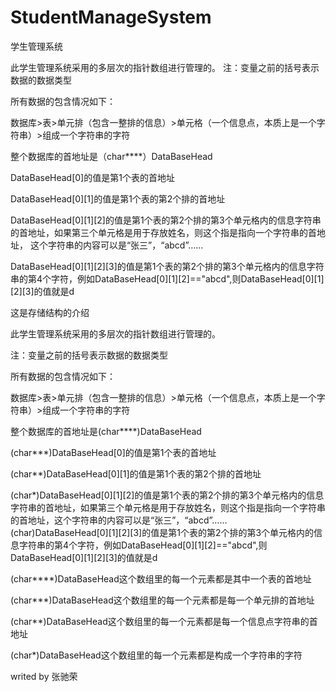 # StudentManageSystem
学生管理系统

此学生管理系统采用的多层次的指针数组进行管理的。
注：变量之前的括号表示数据的数据类型

所有数据的包含情况如下：

数据库>表>单元排（包含一整排的信息）>单元格（一个信息点，本质上是一个字符串）>组成一个字符串的字符

整个数据库的首地址是（char****）DataBaseHead

DataBaseHead[0]的值是第1个表的首地址

DataBaseHead[0][1]的值是第1个表的第2个排的首地址

DataBaseHead[0][1][2]的值是第1个表的第2个排的第3个单元格内的信息字符串的首地址，如果第三个单元格是用于存放姓名，则这个指是指向一个字符串的首地址，
这个字符串的内容可以是“张三”，“abcd”……

DataBaseHead[0][1][2][3]的值是第1个表的第2个排的第3个单元格内的信息字符串的第4个字符，例如DataBaseHead[0][1][2]=="abcd",则DataBaseHead[0][1][2][3]的值就是d

这是存储结构的介绍

此学生管理系统采用的多层次的指针数组进行管理的。

注：变量之前的括号表示数据的数据类型

所有数据的包含情况如下：

数据库>表>单元排（包含一整排的信息）>单元格（一个信息点，本质上是一个字符串）>组成一个字符串的字符

整个数据库的首地址是(char****)DataBaseHead

(char***)DataBaseHead[0]的值是第1个表的首地址

(char**)DataBaseHead[0][1]的值是第1个表的第2个排的首地址

(char*)DataBaseHead[0][1][2]的值是第1个表的第2个排的第3个单元格内的信息字符串的首地址，如果第三个单元格是用于存放姓名，则这个指是指向一个字符串的首地址，这个字符串的内容可以是“张三”，“abcd”……
(char)DataBaseHead[0][1][2][3]的值是第1个表的第2个排的第3个单元格内的信息字符串的第4个字符，例如DataBaseHead[0][1][2]=="abcd",则DataBaseHead[0][1][2][3]的值就是d

(char****)DataBaseHead这个数组里的每一个元素都是其中一个表的首地址

(char***)DataBaseHead这个数组里的每一个元素都是每一个单元排的首地址

(char**)DataBaseHead这个数组里的每一个元素都是每一个信息点字符串的首地址

(char*)DataBaseHead这个数组里的每一个元素都是构成一个字符串的字符

writed by 张驰荣
